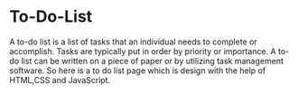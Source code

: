 # To-Do-List
A to-do list is a list of tasks that an individual needs to complete or accomplish. Tasks are typically put in order by priority or importance. A to-do list can be written on a piece of paper or by utilizing task management software. So here is a to do list page which is design with the help of HTML,CSS and JavaScript.
